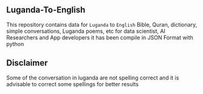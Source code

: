 ## Luganda-To-English
This repository contains data for `Luganda` to `English` Bible, Quran, dictionary, simple conversations, Luganda poems, etc for data scientist, AI Researchers and App developers
it has been compile in JSON Format with python 
## Disclaimer
 Some of the conversation in luganda are not spelling correct and it is advisable to correct some spellings for better results
